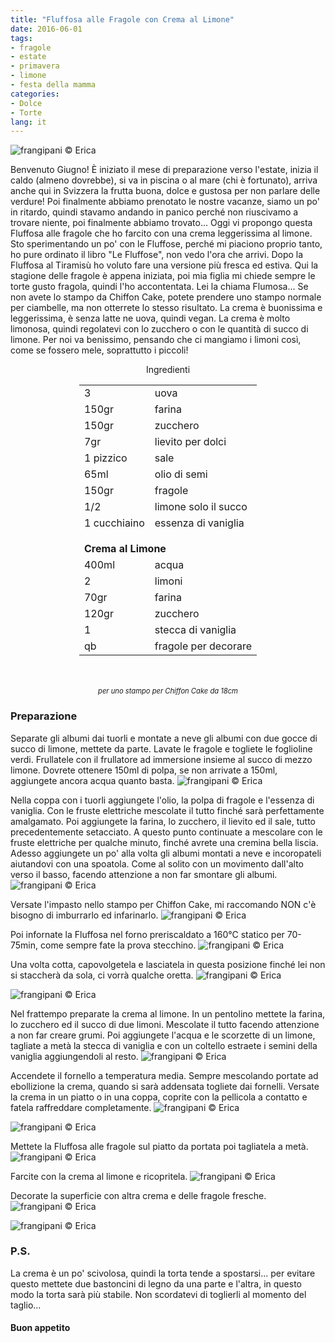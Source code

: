 ```yaml
---
title: "Fluffosa alle Fragole con Crema al Limone"
date: 2016-06-01
tags:
- fragole
- estate
- primavera
- limone
- festa della mamma
categories:
- Dolce
- Torte
lang: it
---
```

![](header.jpg "frangipani © Erica")

Benvenuto Giugno! È iniziato il mese di preparazione verso l'estate, inizia il caldo (almeno dovrebbe), si va in piscina o al mare (chi è fortunato), arriva anche qui in Svizzera la frutta buona, dolce e gustosa per non parlare delle verdure! Poi finalmente abbiamo prenotato le nostre vacanze, siamo un po' in ritardo, quindi stavamo andando in panico perché non riuscivamo a trovare niente, poi finalmente abbiamo trovato... Oggi vi propongo questa Fluffosa alle fragole che ho farcito con una crema leggerissima al limone. Sto sperimentando un po' con le Fluffose, perché mi piaciono proprio tanto, ho pure ordinato il libro "Le Fluffose", non vedo l'ora che arrivi. Dopo la Fluffosa al Tiramisù ho voluto fare una versione più fresca ed estiva. Qui la stagione delle fragole è appena iniziata, poi mia figlia mi chiede sempre le torte gusto fragola, quindi l'ho accontentata. Lei la chiama Flumosa... Se non avete lo stampo da Chiffon Cake, potete prendere uno stampo normale per ciambelle, ma non otterrete lo stesso risultato. La crema è buonissima e leggerissima, è senza latte ne uova, quindi vegan. La crema è molto limonosa, quindi regolatevi con lo zucchero o con le quantità di succo di limone. Per noi va benissimo, pensando che ci mangiamo i limoni così, come se fossero mele, soprattutto i piccoli!

<div id="wrapper" style="text-align: center">
  <div id="yourdiv" style="display: inline-block;">
    <div class="ingredients">
      <div class="ingredients-title">Ingredienti</div>
      <table>
        <tbody>
          <tr>
            <td>3</td>
            <td>uova</td>
          </tr>
          <tr>
            <td>150gr</td>
            <td>farina</td>
          </tr>
          <tr>
            <td>150gr</td>
            <td>zucchero</td>
          </tr>
          <tr>
            <td>7gr</td>
            <td>lievito per dolci</td>
          </tr>
          <tr>
            <td>1 pizzico</td>
            <td>sale</td>
          </tr>
          <tr>
            <td>65ml</td>
            <td>olio di semi</td>
          </tr>
          <tr>
            <td>150gr</td>
            <td>fragole</td>
          </tr>
          <tr>
            <td>1/2</td>
            <td>limone solo il succo</td>
          </tr>
          <tr>
            <td>1 cucchiaino</td>
            <td>essenza di vaniglia</td>
          </tr>
          <tr style="height: 15px;"></tr>
          <tr>          
            <td colspan="2"><b>Crema al Limone</b></td>
          </tr>      
          <tr>
            <td>400ml</td>
            <td>acqua</td>
          </tr>
          <tr>
            <td>2</td>
            <td>limoni</td>
          </tr>
          <tr>
            <td>70gr</td>
            <td>farina</td>
          </tr>
          <tr>
            <td>120gr</td>
            <td>zucchero</td>
          </tr>
          <tr>
            <td>1</td>
            <td>stecca di vaniglia</td>
          </tr>
          <tr>
            <td>qb</td>
            <td>fragole per decorare</td>
          </tr>
        </tbody>
      </table>
      <br></br>
      <i class="pull-right" style="font-size: 80%;">per uno stampo per Chiffon Cake da 18cm</i>
    </div>
  </div>
</div>


<h3>
  <font color="grey">
    <i class="fa-solid fa-gears"></i>
  </font> Preparazione
</h3>

Separate gli albumi dai tuorli e montate a neve gli albumi con due gocce di succo di limone, mettete da parte. Lavate le fragole e togliete le foglioline verdi. Frullatele con il frullatore ad immersione insieme al succo di mezzo limone. Dovrete ottenere 150ml di polpa, se non arrivate a 150ml, aggiungete ancora acqua quanto basta.
![](fragole.jpg "frangipani © Erica")

Nella coppa con i tuorli aggiungete l'olio, la polpa di fragole e l'essenza di vaniglia. Con le fruste elettriche mescolate il tutto finché sarà perfettamente amalgamato. Poi aggiungete la farina, lo zucchero, il lievito ed il sale, tutto precedentemente setacciato. A questo punto continuate a mescolare con le fruste elettriche per qualche minuto, finché avrete una cremina bella liscia. Adesso aggiungete un po' alla volta gli albumi montati a neve e incoropateli aiutandovi con una spoatola. Come al solito con un movimento dall'alto verso il basso, facendo attenzione a non far smontare gli albumi.
![](impasto.jpg "frangipani © Erica")

Versate l'impasto nello stampo per Chiffon Cake, mi raccomando NON c'è bisogno di imburrarlo ed infarinarlo.
![](teglia.jpg "frangipani © Erica")

Poi infornate la Fluffosa nel forno preriscaldato a 160°C statico per 70-75min, come sempre fate la prova stecchino.
![](sfornata.jpg "frangipani © Erica")

Una volta cotta, capovolgetela e lasciatela in questa posizione finché lei non si staccherà da sola, ci vorrà qualche oretta.
![](capovolta.jpg "frangipani © Erica")

![](fluffosa.jpg "frangipani © Erica")

Nel frattempo preparate la crema al limone. In un pentolino mettete la farina, lo zucchero ed il succo di due limoni. Mescolate il tutto facendo attenzione a non far creare grumi. Poi aggiungete l'acqua e le scorzette di un limone, tagliate a metà la stecca di vaniglia e con un coltello estraete i semini della vaniglia aggiungendoli al resto.
![](pentolino.jpg "frangipani © Erica")

Accendete il fornello a temperatura media. Sempre mescolando portate ad ebollizione la crema, quando si sarà addensata togliete dai fornelli. Versate la crema in un piatto o in una coppa, coprite con la pellicola a contatto e fatela raffreddare completamente.
![](crema1.jpg "frangipani © Erica")

![](crema2.jpg "frangipani © Erica")

Mettete la Fluffosa alle fragole sul piatto da portata poi tagliatela a metà.
![](tagliata.jpg "frangipani © Erica")

Farcite con la crema al limone e ricopritela.
![](farcita.jpg "frangipani © Erica")

Decorate la superficie con altra crema e delle fragole fresche.
![](risultato1.jpg "frangipani © Erica")

![](risultato2.jpg "frangipani © Erica")

<h3>
  <font color="#FFCC00">
    <i class="fa-regular fa-lightbulb"></i>
  </font> P.S.
</h3>

La crema è un po' scivolosa, quindi la torta tende a spostarsi... per evitare questo mettete due bastoncini di legno da una parte e l'altra, in questo modo la torta sarà più stabile. Non scordatevi di toglierli al momento del taglio...

<h4>Buon appetito
  <font color="red">
    <i class="fa-regular fa-face-smile"></i>
  </font>
</h4>
